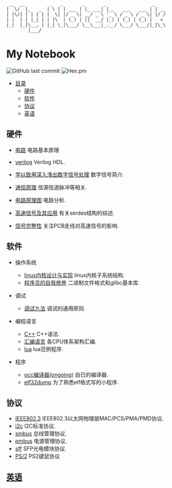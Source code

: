 ```
 __  __         _   _       _       _                 _    
|  \/  |_   _  | \ | | ___ | |_ ___| |__   ___   ___ | | __
| |\/| | | | | |  \| |/ _ \| __/ _ \ '_ \ / _ \ / _ \| |/ /
| |  | | |_| | | |\  | (_) | ||  __/ |_) | (_) | (_) |   < 
|_|  |_|\__, | |_| \_|\___/ \__\___|_.__/ \___/ \___/|_|\_\
        |___/                                              
```

# My Notebook
![GitHub last commit](https://img.shields.io/github/last-commit/ostnm/notebook)
![Hex.pm](https://img.shields.io/hexpm/l/apa)

- [目录](#my-notebook)
  * [硬件](#硬件)
  * [软件](#软件)
  * [协议](#协议)
  * [英语](#英语)

## 硬件
* [电路](./books/electric_circuits.org)
电路基本原理

* [verilog](./language/verilog/verilog.org)
Verilog HDL.

* [学以致用深入浅出数字信号处理](./books/deeply_understanding_digital_signal_processing.org)
数字信号简介.

* [通信原理](./books/comm_principle.org)
信源信道脉冲等相关.

* [电路原理图](./books/schematic.org)
电路分析.

* [高速信号及其应用](./books/High_Speed_Serdes_and_Applications.pdf)
有关serdes结构的综述.

* [信号完整性](./books/si.org)
关注PCB走线对高速信号的影响.

## 软件
* 操作系统
  + [linux内核设计与实现](./books/linux内核设计与实现.org)
  linux内核子系统结构.
  + [程序员的自我修养](./books/程序员的自我修养.org)
  二进制文件格式和glibc基本库.

* 调试
  + [调试九法](./books/nine_methods_of_debugging.org)
  调试的通用原则.

* 编程语言
  + [C++](./language/C++.org)
  C++语法.
  + [汇编语言](./language/汇编语言.org)
  各CPU体系架构汇编.
  + [lua](./language/lua)
  lua范例程序.

* 程序
  + [occ编译器(ongoing)](./programming/occ.c)
  自已的编译器.
  + [elf32dump](./programming/elf32_dump.c)
  为了熟悉elf格式写的小程序.

## 协议
* [IEEE802.3](./protocol/IEEE802.3/ieee_note.pdf)
IEEE802.3以太网物理层MAC/PCS/PMA/PMD协议.
* [i2c](./protocol/i2c.pdf)
I2C标准协议.
* [smbus](./protocol/smbus.pdf)
总线管理协议.
* [pmbus](./protocol/pmbus)
电源管理协议.
* [sff](./protocol/sff)
SFP光电模块协议.
* [PS/2](./protocol/PS2_Keyboard.pdf)
PS2键鼠协议

## [英语](./language/english/english.org)
